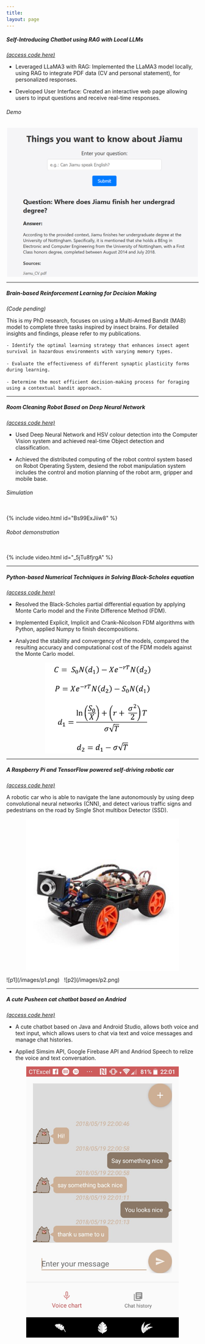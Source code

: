 ```yaml
---
title: 
layout: page
---
```


##### Self-Introducing Chatbot using RAG with Local LLMs  
[*(access code here)*](https://github.com/jiajia-404/rag-llm)

-	Leveraged LLaMA3 with RAG: Implemented the LLaMA3 model locally, using RAG to integrate PDF data (CV and personal statement), for personalized responses.

-	Developed User Interface: Created an interactive web page allowing users to input questions and receive real-time responses.

###### Demo 

<p align="center">
  <img align="middle" src="/images/llm_demo1.png" alt="BSE" width="500"/>
</p>

---
##### Brain-based Reinforcement Learning for Decision Making
*(Code pending)*

This is my PhD research, focuses on using a Multi-Armed Bandit (MAB) model to complete three tasks inspired by insect brains. For detailed insights and findings, please refer to my publications.

    - Identify the optimal learning strategy that enhances insect agent survival in hazardous environments with varying memory types.

    - Evaluate the effectiveness of different synaptic plasticity forms during learning.

    - Determine the most efficient decision-making process for foraging using a contextual bandit approach.

---
##### Room Cleaning Robot Based on Deep Neural Network 
[*(access code here)*](https://github.com/jiajia-404/TydingUpProject)

- Used Deep Neural Network and HSV colour detection into the Computer Vision system and achieved real-time Object detection and classification.

- Achieved the distributed computing of the robot control system based on Robot Operating System, desiend the robot manipulation system includes the control and motion planning of the robot arm, gripper and mobile base.

###### Simulation 
<br />
{% include video.html id="Bs99ExJiiw8" %}
<br />

###### Robot demonstration 
<br /> 
{% include video.html id="_5jTu8fjrgA" %}

---
##### Python-based Numerical Techniques in Solving Black-Scholes equation 
[*(access code here)*](https://github.com/jiajia-404/JJM_Bachelor_FYP)
- Resolved the Black-Scholes partial differential equation by applying Monte Carlo model and the Finite Difference Method (FDM).

- Implemented Explicit, Implicit and Crank–Nicolson FDM algorithms with Python, applied Numpy to finish decompositions.

- Analyzed the stability and convergency of the models, compared the resulting accuracy and computational cost of the FDM models against the Monte Carlo model.
<p align="center">
  <img align="middle" src="/images/bs.png" alt="BSE" width="300"/>
</p>

---
##### A Raspberry Pi and TensorFlow powered self-driving robotic car 
[*(access code here)*](https://github.com/jiajia-404/Self_driving_PiCar)

A robotic car who is able to navigate the lane autonomously by using deep convolutional neural networks (CNN), and detect various traffic signs and pedestrians on the road by Single Shot multibox Detector (SSD).
<p align="center">
  <img align="middle" src="/images/Picar.jpg" alt="picar" width="400"/>
</p>
![p1](/images/p1.png) &nbsp; ![p2](/images/p2.png)

---
##### A cute Pusheen cat chatbot based on Andriod 
[*(access code here)*](https://github.com/jiajia-404/Mr.Meow)
- A cute chatbot based on Java and Android Studio, allows both voice and text input, which allows users to chat via text and voice messages and manage chat histories.

- Applied Simsim API, Google Firebase API and Andriod Speech to relize the voice and text conversation.
<p align="center">
  <img align="middle" src="/images/chat_page.jpg" alt="chatpage" width="400"/>
</p>